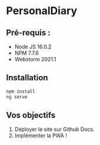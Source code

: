 # PersonalDiary

## Pré-requis :
* Node JS 16.0.2
* NPM 7.7.6
* Webstorm 2021.1

## Installation
```bash
npm install
ng serve
```

## Vos objectifs
1. Déployer le site sur Github Docs.
2. Implémenter la PWA !
